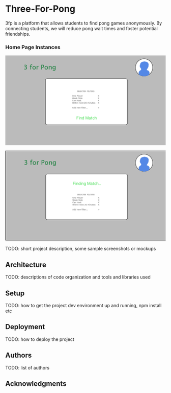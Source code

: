 # Three-For-Pong

3fp is a platform that allows students to find pong games anonymously. By connecting students, we will reduce pong wait times and foster potential friendships.

### Home Page Instances

![](./images/home-page-find-match.png)

![](./images/home-page-finding-match.png)

TODO: short project description, some sample screenshots or mockups

## Architecture

TODO:  descriptions of code organization and tools and libraries used

## Setup

TODO: how to get the project dev environment up and running, npm install etc

## Deployment

TODO: how to deploy the project

## Authors

TODO: list of authors

## Acknowledgments
